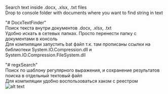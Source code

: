 Search text inside .docx, .xlsx, .txt files  
Drop to console folder with documents where you want to find string in text  
  
"# DocxTextFinder"  
Поиск текста внутри документов .docx, .xlsx, .txt  
Удобно искать в сетевых папках. Просто перенести папку с документами в консоль  
Для компиляции запустить bat файл т.к. там прописаны ссылки на библиотеки System.IO.Compression.dll и System.IO.Compression.FileSystem.dll  
  
"# regxSearch"  
Поиск по шаблону регулярного выражения, и сохранение результатов поиска в отдельный тектовый файл  
Для компиляции удобно воспользоваться хаком с реестром  
![alt text](regxSearch/compile.png "Compile C# menu")​
